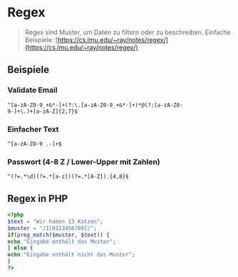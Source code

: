 # Regex
> Regex sind Muster, um Daten zu filtern oder zu beschreiben.
> Einfache Beispiele: [https://cs.lmu.edu/~ray/notes/regex/](https://cs.lmu.edu/~ray/notes/regex/)

## Beispiele

### Validate Email
```regex
^[a-zA-Z0-9_+&*-]+(?:\.[a-zA-Z0-9_+&*-]+)*@(?:[a-zA-Z0-
9-]+\.)+[a-zA-Z]{2,7}$
```

### Einfacher Text
```regex
^[a-zA-Z0-9 .-]+$
```

### Passwort (4-8 Z / Lower-Upper mit Zahlen)
```regex
^(?=.*\d)(?=.*[a-z])(?=.*[A-Z]).{4,8}$
```

## Regex in PHP
```php
<?php
$text = "Wir haben 13 Katzen";
$muster = "/1[0123456789]/";
if(preg_match($muster, $text)) {
echo "Eingabe enthält das Muster";
} else {
echo "Eingabe enthält nicht das Muster";
}
?>
```